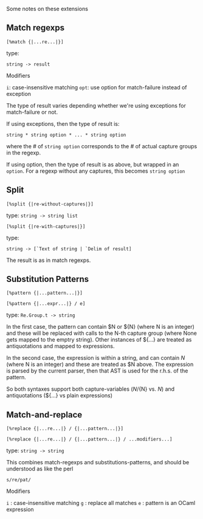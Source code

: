 
Some notes on these extensions


## Match regexps

```
[%match {|...re...|}]
```

type:
```
string -> result
```

Modifiers

`i`: case-insensitive matching
`opt`: use option for match-failure instead of exception

The type of result varies depending whether we're using exceptions for
match-failure or not.

If using exceptions, then the type of result is:
```
string * string option * ... * string option
```

where the # of `string option` corresponds to the # of actual capture groups in the regexp.

If using option, then the type of result is as above, but wrapped in an `option`.
For a regexp without any captures, this becomes `string option`

## Split

```
[%split {|re-without-captures|}]
```

type: `string -> string list`

```
[%split {|re-with-captures|}]
```

type: 
```
string -> [`Text of string | `Delim of result]
```

The result is as in match regexps.

## Substitution Patterns

```
[%pattern {|...pattern...|}]
```

```
[%pattern {|...expr...|} / e]
```

type: `Re.Group.t -> string`

In the first case, the pattern can contain $N or ${N} (where N is an
integer) and these will be replaced with calls to the N-th capture
group (where None gets mapped to the emptry string).  Other instances
of ${...} are treated as antiquotations and mapped to expressions.

In the second case, the expression is within a string, and can contain
$N$ (where N is an integer) and these are treated as $N above.  The
expression is parsed by the current parser, then that AST is used for
the r.h.s. of the pattern.

So both syntaxes support both capture-variables ($N/${N} vs. $N$) and
antiquotations (${...} vs plain expressions)

## Match-and-replace

```
[%replace {|...re...|} / {|...pattern...|}]
```

```
[%replace {|...re...|} / {|...pattern...|} / ...modifiers...]
```

type: `string -> string`

This combines match-regexps and substitutions-patterns, and should be
understood as like the perl

```
s/re/pat/
```

Modifiers

`i` : case-insensitive matching
`g` : replace all matches
`e` : pattern is an OCaml expression

